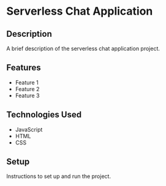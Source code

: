 # Serverless Chat Application

## Description

A brief description of the serverless chat application project.

## Features

- Feature 1
- Feature 2
- Feature 3

## Technologies Used

- JavaScript
- HTML
- CSS

## Setup

Instructions to set up and run the project.
